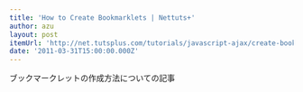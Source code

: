 ```yaml
---
title: 'How to Create Bookmarklets | Nettuts+'
author: azu
layout: post
itemUrl: 'http://net.tutsplus.com/tutorials/javascript-ajax/create-bookmarklets-the-right-way/'
date: '2011-03-31T15:00:00.000Z'
---
```

ブックマークレットの作成方法についての記事
